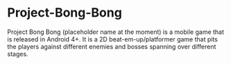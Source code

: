 # Project-Bong-Bong
Project Bong Bong (placeholder name at the moment) is a mobile game that is released in Android 4+. It is a 2D beat-em-up/platformer game that pits the players against different enemies and bosses spanning over different stages. 

